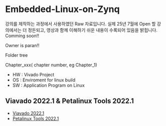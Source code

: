 # Embedded-Linux-on-Zynq

강의를 제작하는 과정에서 사용하였던 Raw 자료입니다.
실제 25년 7월에 Open 할 강의에서는 더 정돈되고, 영상과 함께 이해하기 쉬운 내용이 수록되어 있음을 밝힙니다.
Comming soon!!

Owner is paran!!

Folder tree

Chapter_xxx( chapter number, eg Chapter_1)

- HW : Vivado Project
- OS : Enviroment for linux build
- SW : Application Program on Linux

## Viavado 2022.1 & Petalinux Tools 2022.1
- [Viavado 2022.1](https://www.xilinx.com/support/download/index.html/content/xilinx/en/downloadNav/vivado-design-tools/archive.html)
- [Petalinux Tools 2022.1](https://www.xilinx.com/support/download/index.html/content/xilinx/en/downloadNav/embedded-design-tools/archive.html)
